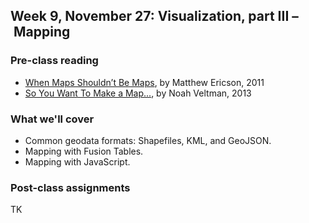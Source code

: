 ## Week 9, November 27: Visualization, part III – Mapping

### Pre-class reading

- [When Maps Shouldn’t Be Maps](http://www.ericson.net/content/2011/10/when-maps-shouldnt-be-maps/), by Matthew Ericson, 2011
- [So You Want To Make a Map...](https://github.com/veltman/learninglunches/tree/master/maps), by Noah Veltman, 2013

### What we'll cover

- Common geodata formats: Shapefiles, KML, and GeoJSON.
- Mapping with Fusion Tables.
- Mapping with JavaScript.

### Post-class assignments

TK

